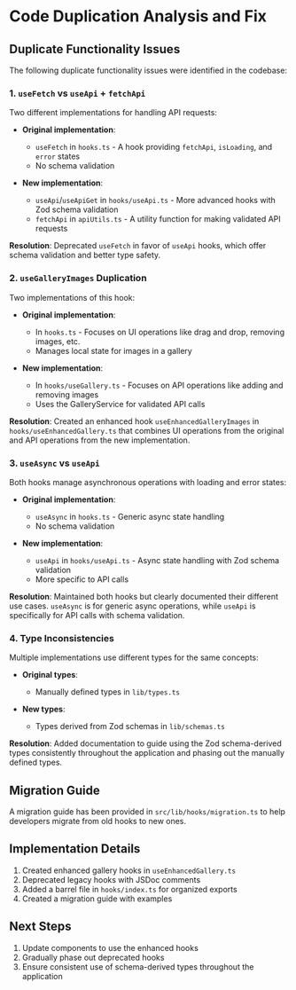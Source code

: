 # Code Duplication Analysis and Fix

## Duplicate Functionality Issues

The following duplicate functionality issues were identified in the codebase:

### 1. `useFetch` vs `useApi` + `fetchApi`

Two different implementations for handling API requests:

- **Original implementation**: 
  - `useFetch` in `hooks.ts` - A hook providing `fetchApi`, `isLoading`, and `error` states
  - No schema validation

- **New implementation**: 
  - `useApi`/`useApiGet` in `hooks/useApi.ts` - More advanced hooks with Zod schema validation 
  - `fetchApi` in `apiUtils.ts` - A utility function for making validated API requests

**Resolution**: Deprecated `useFetch` in favor of `useApi` hooks, which offer schema validation and better type safety.

### 2. `useGalleryImages` Duplication

Two implementations of this hook:

- **Original implementation**: 
  - In `hooks.ts` - Focuses on UI operations like drag and drop, removing images, etc.
  - Manages local state for images in a gallery

- **New implementation**: 
  - In `hooks/useGallery.ts` - Focuses on API operations like adding and removing images
  - Uses the GalleryService for validated API calls

**Resolution**: Created an enhanced hook `useEnhancedGalleryImages` in `hooks/useEnhancedGallery.ts` that combines UI operations from the original and API operations from the new implementation.

### 3. `useAsync` vs `useApi`

Both hooks manage asynchronous operations with loading and error states:

- **Original implementation**: 
  - `useAsync` in `hooks.ts` - Generic async state handling
  - No schema validation

- **New implementation**: 
  - `useApi` in `hooks/useApi.ts` - Async state handling with Zod schema validation
  - More specific to API calls

**Resolution**: Maintained both hooks but clearly documented their different use cases. `useAsync` is for generic async operations, while `useApi` is specifically for API calls with schema validation.

### 4. Type Inconsistencies

Multiple implementations use different types for the same concepts:

- **Original types**: 
  - Manually defined types in `lib/types.ts`

- **New types**: 
  - Types derived from Zod schemas in `lib/schemas.ts`

**Resolution**: Added documentation to guide using the Zod schema-derived types consistently throughout the application and phasing out the manually defined types.

## Migration Guide

A migration guide has been provided in `src/lib/hooks/migration.ts` to help developers migrate from old hooks to new ones.

## Implementation Details

1. Created enhanced gallery hooks in `useEnhancedGallery.ts`
2. Deprecated legacy hooks with JSDoc comments
3. Added a barrel file in `hooks/index.ts` for organized exports
4. Created a migration guide with examples

## Next Steps

1. Update components to use the enhanced hooks
2. Gradually phase out deprecated hooks
3. Ensure consistent use of schema-derived types throughout the application
